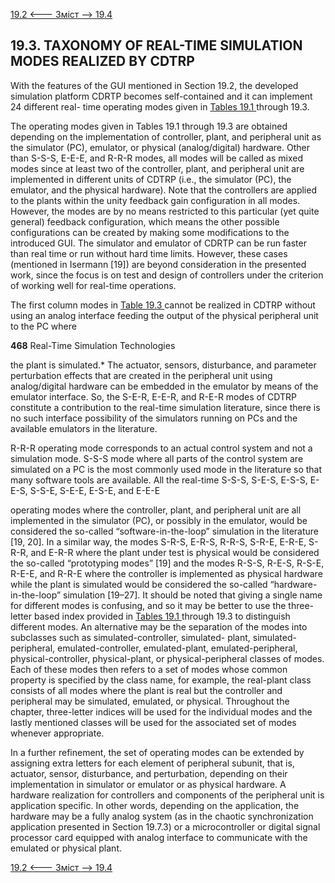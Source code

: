 [19.2 <--- ](19_2.md) [   Зміст   ](README.md) [--> 19.4](19_4.md)

## 19.3. TAXONOMY OF REAL-TIME SIMULATION MODES REALIZED BY CDTRP

With the features of the GUI mentioned in Section 19.2, the developed simulation platform CDRTP becomes self-contained and it can implement 24 different real- time operating modes given in [Tables 19.1 ](#_bookmark101)through 19.3.

The operating modes given in Tables 19.1 through 19.3 are obtained depending on the implementation of controller, plant, and peripheral unit as the simulator (PC), emulator, or physical (analog/digital) hardware. Other than S-S-S, E-E-E, and R-R-R modes, all modes will be called as mixed modes since at least two of the controller, plant, and peripheral unit are implemented in different units of CDTRP (i.e., the simulator (PC), the emulator, and the physical hardware). Note that the controllers are applied to the plants within the unity feedback gain configuration in all modes. However, the modes are by no means restricted to this particular (yet quite general) feedback configuration, which means the other possible configurations can be created by making some modifications to the introduced GUI. The simulator and emulator of CDRTP can be run faster than real time or run without hard time limits. However, these cases (mentioned in Isermann [19]) are beyond consideration in the presented work, since the focus is on test and design of controllers under the criterion of working well for real-time operations.

The first column modes in [Table 19.3 ](#_bookmark102)cannot be realized in CDTRP without using an analog interface feeding the output of the physical peripheral unit to the PC where



**468**                                       Real-Time Simulation Technologies

 

the plant is simulated.* The actuator, sensors, disturbance, and parameter perturbation effects that are created in the peripheral unit using analog/digital hardware can be embedded in the emulator by means of the emulator interface. So, the S-E-R, E-E-R, and R-E-R modes of CDTRP constitute a contribution to the real-time simulation literature, since there is no such interface possibility of the simulators running on PCs and the available emulators in the literature.

R-R-R operating mode corresponds to an actual control system and not a simulation mode. S-S-S mode where all parts of the control system are simulated on a PC is the most commonly used mode in the literature so that many software tools are available. All the real-time S-S-S, S-E-S, E-S-S, E-E-S, S-S-E, S-E-E, E-S-E, and E-E-E

operating modes where the controller, plant, and peripheral unit are all implemented in the simulator (PC), or possibly in the emulator, would be considered the so-called “software-in-the-loop” simulation in the literature [19, 20]. In a similar way, the modes S-R-S, E-R-S, R-R-S, S-R-E, E-R-E, S-R-R, and E-R-R where the plant under test is physical would be considered the so-called “prototyping modes” [19] and the modes R-S-S, R-E-S, R-S-E, R-E-E, and R-R-E where the controller is implemented as physical hardware while the plant is simulated would be considered the so-called “hardware-in-the-loop” simulation [19–27]. It should be noted that giving a single name for different modes is confusing, and so it may be better to use the three-letter based index provided in [Tables 19.1 ](#_bookmark101)through 19.3 to distinguish different modes. An alternative may be the separation of the modes into subclasses such as simulated-controller, simulated- plant, simulated-peripheral, emulated-controller, emulated-plant, emulated-peripheral, physical-controller, physical-plant, or physical-peripheral classes of modes. Each of these modes then refers to a set of modes whose common property is specified by the class name, for example, the real-plant class consists of all modes where the plant is real but the controller and peripheral may be simulated, emulated, or physical. Throughout the chapter, three-letter indices will be used for the individual modes and the lastly mentioned classes will be used for the associated set of modes whenever appropriate.

In a further refinement, the set of operating modes can be extended by assigning extra letters for each element of peripheral subunit, that is, actuator, sensor, disturbance, and perturbation, depending on their implementation in simulator or emulator or as physical hardware. A hardware realization for controllers and components of the peripheral unit is application specific. In other words, depending on the application, the hardware may be a fully analog system (as in the chaotic synchronization application presented in Section 19.7.3) or a microcontroller or digital signal processor card equipped with analog interface to communicate with the emulated or physical plant.

[19.2 <--- ](19_2.md) [   Зміст   ](README.md) [--> 19.4](19_4.md)